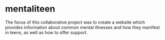 # mentaliteen

The focus of this collaborative project was to create a website which provides information about common mental illnesses and how they manifest in teens, as well as how to offer support.
